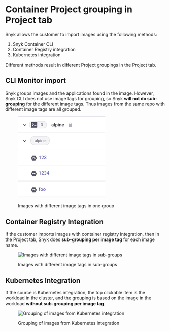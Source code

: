 # Container Project grouping in Project tab

Snyk allows the customer to import images using the following methods:

1. Snyk Container CLI
2. Container Registry integration
3. Kubernetes integration

Different methods result in different Project groupings in the Project tab.

## CLI Monitor import

Snyk groups images and the applications found in the image. However, Snyk CLI does not use image tags for grouping, so Snyk **will not do sub-grouping** for the different image tags. Thus images from the same repo with different image tags are all grouped.

<figure><img src="../../.gitbook/assets/image (12) (1) (1) (1) (1) (1) (1) (1) (1).png" alt="Images with different image tags in one group"><figcaption><p>Images with different image tags in one group</p></figcaption></figure>

## Container Registry Integration

If the customer imports images with container registry integration, then in the Project tab, Snyk does **sub-grouping per image tag** for each image name.

<figure><img src="../../.gitbook/assets/Screenshot 2022-08-23 at 15.13.18.png" alt="Images with different image tags in sub-groups"><figcaption><p>Images with different image tags in sub-groups</p></figcaption></figure>

## Kubernetes Integration

If the source is Kubernetes integration, the top clickable item is the workload in the cluster, and the grouping is based on the image in the workload **without sub-grouping per image tag**.

<figure><img src="../../.gitbook/assets/Screenshot 2022-08-22 at 19.37.56.png" alt="Grouping of images from Kubernetes integration"><figcaption><p>Grouping of images from Kubernetes integration</p></figcaption></figure>

